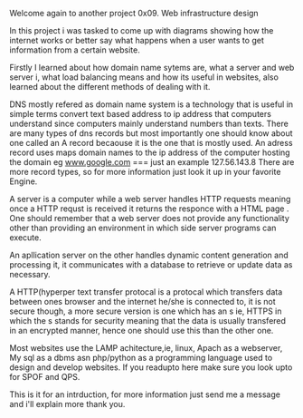 Welcome again to another project 0x09. Web infrastructure design

In this project i was tasked to come up with diagrams showing how the internet works or better say what happens when a user wants to get information from a certain website.

Firstly I learned about how domain name sytems are, what a server and web server i, what load balancing means and how its useful in websites, also learned about the different methods of dealing with it. 

DNS mostly refered as domain name system is a technology that is useful in simple terms convert text based address to ip address that computers understand since computers mainly understand numbers than texts. There are many types of dns records but most importantly one should know about one called an A record becaouse it is the one that is mostly used. An adress record uses maps domain names to the ip address of the computer hosting the domain eg www.google.com === just an example 127.56.143.8
There are more record types, so for more information just look it up in your favorite Engine.

A server is a computer while a web server handles HTTP requests meaning once a HTTP requst is received it returns the responce with  a HTML page
. One should remember that a web server does not provide any functionality other than providing an environment in which side server programs can execute.

An apllication server on the other handles dynamic content generation and processing it, it communicates with a database to retrieve or update data as necessary.

A HTTP(hyperper text transfer protocal is a protocal which transfers data between ones browser and the internet he/she is connected to, it is not secure though, a more secure version is one which has an s ie, HTTPS in which the s stands for security meaning that the data is usually transfered in an encrypted manner, hence one should use this than the other one.

Most websites use the LAMP achitecture,ie, linux, Apach as a webserver, My sql as a dbms asn php/python as a programming language used to design and develop websites. If you readupto here make sure you look upto for SPOF and QPS.

This is it for an intrduction, for more information just send me a message and i'll explain more thank you. 
